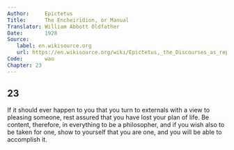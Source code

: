 ```yaml
---
Author:     Epictetus  
Title:      The Encheiridion, or Manual  
Translator: William Abbott Oldfather  
Date:       1928  
Source: 
   label: en.wikisource.org
   url: https://en.wikisource.org/wiki/Epictetus,_the_Discourses_as_reported_by_Arrian,_the_Manual,_and_Fragments/Manual 
Code:       wao  
Chapter: 23
---
```

##  23

If it should ever happen to you that you turn to externals with a view to
pleasing someone, rest assured that you have lost your plan of life. Be
content, therefore, in everything to be a philosopher, and if you wish also to
be taken for one, show to yourself that you are one, and you will be able to
accomplish it.


